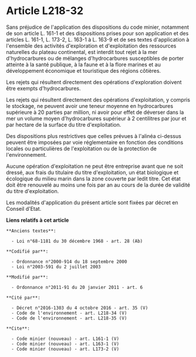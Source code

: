 # Article L218-32

Sans préjudice de l'application des dispositions du code minier, notamment de son article L. 161-1 et des dispositions prises
pour son application et des articles L. 161-1, L. 173-2, L. 163-1 à L. 163-9 et de ses textes d'application à l'ensemble des
activités d'exploration et d'exploitation des ressources naturelles du plateau continental, est interdit tout rejet à la mer
d'hydrocarbures ou de mélanges d'hydrocarbures susceptibles de porter atteinte à la santé publique, à la faune et à la flore
marines et au développement économique et touristique des régions côtières. 

Les rejets qui résultent directement des opérations d'exploration doivent être exempts d'hydrocarbures. 

Les rejets qui résultent directement des opérations d'exploitation, y compris le stockage, ne peuvent avoir une teneur
moyenne en hydrocarbures supérieure à 20 parties par million, ni avoir pour effet de déverser dans la mer un volume moyen
d'hydrocarbures supérieur à 2 centilitres par jour et par hectare de la surface du titre d'exploitation. 

Des dispositions plus restrictives que celles prévues à l'alinéa ci-dessus peuvent être imposées par voie réglementaire en
fonction des conditions locales ou particulières de l'exploitation ou de la protection de l'environnement. 

Aucune opération d'exploitation ne peut être entreprise avant que ne soit dressé, aux frais du titulaire du titre
d'exploitation, un état biologique et écologique du milieu marin dans la zone couverte par ledit titre. Cet état doit être
renouvelé au moins une fois par an au cours de la durée de validité du titre d'exploitation. 

Les modalités d'application du présent article sont fixées par décret en Conseil d'Etat.

**Liens relatifs à cet article**

	**Anciens textes**:

	  - Loi n°68-1181 du 30 décembre 1968 - art. 28 (Ab)

	**Codifié par**:

	  - Ordonnance n°2000-914 du 18 septembre 2000
	  - Loi n°2003-591 du 2 juillet 2003

	**Modifié par**:

	  - Ordonnance n°2011-91 du 20 janvier 2011 - art. 6

	**Cité par**:

	  - Décret n°2016-1303 du 4 octobre 2016 - art. 35 (V)
	  - Code de l'environnement - art. L218-34 (V)
	  - Code de l'environnement - art. L218-35 (V)

	**Cite**:

	  - Code minier (nouveau) - art. L161-1 (V)
	  - Code minier (nouveau) - art. L163-1 (V)
	  - Code minier (nouveau) - art. L173-2 (V)
